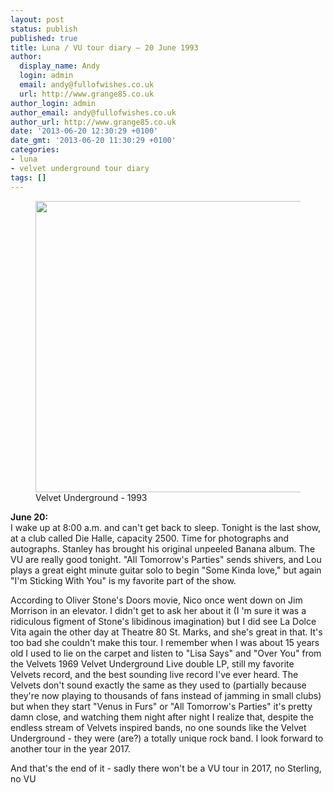 ```yaml
---
layout: post
status: publish
published: true
title: Luna / VU tour diary – 20 June 1993
author:
  display_name: Andy
  login: admin
  email: andy@fullofwishes.co.uk
  url: http://www.grange85.co.uk
author_login: admin
author_email: andy@fullofwishes.co.uk
author_url: http://www.grange85.co.uk
date: '2013-06-20 12:30:29 +0100'
date_gmt: '2013-06-20 11:30:29 +0100'
categories:
- luna
- velvet underground tour diary
tags: []
---
```

<p><figure class="caption aligncenter"><img src="http://media.fullofwishes.co.uk/00-misc/pictures/vu-1993.jpg" width="600" height="466" class /><figcaption class="caption-text"> Velvet Underground - 1993</figcaption></figure>
<strong>June 20:</strong><br />
I wake up at 8:00 a.m. and can't get back to sleep. Tonight is the last show, at a club called Die Halle, capacity 2500. Time for photographs and autographs. Stanley has brought his original unpeeled Banana album. The VU are really good tonight. "All Tomorrow's Parties" sends shivers, and Lou plays a great eight minute guitar solo to begin "Some Kinda love," but again "I'm Sticking With You" is my favorite part of the show. </p>
<p>According to Oliver Stone's Doors movie, Nico once went down on Jim Morrison in an elevator. I didn't get to ask her about it (I 'm sure it was a ridiculous figment of Stone's libidinous imagination) but I did see La Dolce Vita again the other day at Theatre 80 St. Marks, and she's great in that. It's too bad she couldn't make this tour. I remember when I was about 15 years old I used to lie on the carpet and listen to "Lisa Says" and "Over You" from the Velvets 1969 Velvet Underground Live double LP, still my favorite Velvets record, and the best sounding live record I've ever heard. The Velvets don't sound exactly the same as they used to (partially because they're now playing to thousands of fans instead of jamming in small clubs) but when they start "Venus in Furs" or "All Tomorrow's Parties" it's pretty damn close, and watching them night after night I realize that, despite the endless stream of Velvets inspired bands, no one sounds like the Velvet Underground - they were (are?) a totally unique rock band. I look forward to another tour in the year 2017.</p>
<p class="text-muted">And that's the end of it - sadly there won't be a VU tour in 2017, no Sterling, no VU</p>